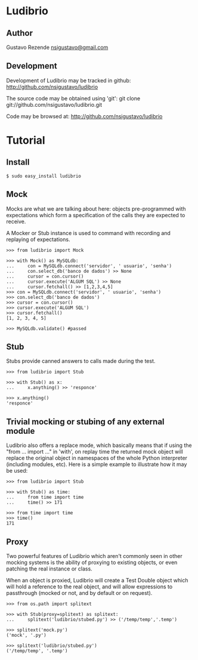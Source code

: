 Ludibrio
========

Author
------

Gustavo Rezende <nsigustavo@gmail.com>



Development
-----------

Development of Ludibrio may be tracked in github:
http://github.com/nsigustavo/ludibrio

The source code may be obtained using 'git':
    git clone git://github.com/nsigustavo/ludibrio.git

Code may be browsed at:
    http://github.com/nsigustavo/ludibrio


Tutorial
========


Install
-------

    $ sudo easy_install ludibrio


Mock
----

Mocks are what we are talking about here: objects pre-programmed with expectations which form a specification of the calls they are expected to receive.

A Mocker or Stub instance is used to command with recording and replaying of expectations.

    >>> from ludibrio import Mock
    
    >>> with Mock() as MySQLdb:
    ...     con = MySQLdb.connect('servidor', ' usuario', 'senha')
    ...     con.select_db('banco de dados') >> None
    ...     cursor = con.cursor()
    ...     cursor.execute('ALGUM SQL') >> None
    ...     cursor.fetchall() >> [1,2,3,4,5]
    >>> con = MySQLdb.connect('servidor', ' usuario', 'senha')
    >>> con.select_db('banco de dados')
    >>> cursor = con.cursor()
    >>> cursor.execute('ALGUM SQL')
    >>> cursor.fetchall()
    [1, 2, 3, 4, 5]
    
    >>> MySQLdb.validate() #passed


Stub
----

Stubs provide canned answers to calls made during the test.

    >>> from ludibrio import Stub

    >>> with Stub() as x:
    ...     x.anything() >> 'responce'

    >>> x.anything()
    'responce'


Trivial mocking or stubing of any external module
-------------------------------------------------

Ludibrio also offers a replace mode, which basically means that if using the "from ... import ..." in 'with', on replay time the returned mock object will replace the original object in namespaces of the whole Python interpreter (including modules, etc). Here is a simple example to illustrate how it may be used:

    >>> from ludibrio import Stub
    
    >>> with Stub() as time:
    ...     from time import time
    ...     time() >> 171

    >>> from time import time
    >>> time()
    171



Proxy
-----
Two powerful features of Ludibrio which aren't commonly seen in other mocking systems is the ability of proxying to existing objects, or even patching the real instance or class.

When an object is proxied, Ludibrio will create a Test Double object which will hold a reference to the real object, and will allow expressions to passthrough (mocked or not, and by default or on request).

    >>> from os.path import splitext

    >>> with Stub(proxy=splitext) as splitext:
    ...     splitext('ludibrio/stubed.py') >> ('/temp/temp','.temp')
    
    >>> splitext('mock.py')
    ('mock', '.py')
    
    >>> splitext('ludibrio/stubed.py')
    ('/temp/temp', '.temp')
    
    

